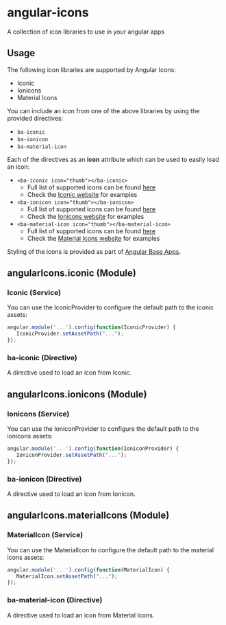 # angular-icons
A collection of icon libraries to use in your angular apps

## Usage
The following icon libraries are supported by Angular Icons:
- Iconic
- Ionicons
- Material Icons

You can include an icon from one of the above libraries by using the provided directives:
- `ba-iconic`
- `ba-ionicon`
- `ba-material-icon`

Each of the directives as an **icon** attribute which can be used to easily load an icon:
- `<ba-iconic icon="thumb"></ba-iconic>`
  - Full list of supported icons can be found [here](https://github.com/base-apps/angular-icons/tree/master/dist/icons/iconic)
  - Check the [Iconic website](https://useiconic.com/icons) for examples
- `<ba-ionicon icon="thumb"></ba-ionicon>`
  - Full list of supported icons can be found [here](https://github.com/base-apps/angular-icons/tree/master/dist/icons/ionicons)
  - Check the [Ionicons website](http://ionicons.com/) for examples
- `<ba-material-icon icon="thumb"></ba-material-icon>`
  - Full list of supported icons can be found [here](https://github.com/base-apps/angular-icons/tree/master/dist/icons/material-icons)
  - Check the [Material Icons website](https://design.google.com/icons/) for examples

Styling of the icons is provided as part of [Angular Base Apps](https://base-apps.github.io/angular-base-apps/#!/icon).

## angularIcons.iconic (Module)

### Iconic (Service)

You can use the IconicProvider to configure the default path to the iconic assets:
```javascript
angular.module('...').config(function(IconicProvider) {
   IconicProvider.setAssetPath("...");
});
```

### ba-iconic (Directive)

A directive used to load an icon from Iconic.

## angularIcons.ionicons (Module)

### Ionicons (Service)

You can use the IoniconProvider to configure the default path to the ionicons assets:
```javascript
angular.module('...').config(function(IoniconProvider) {
   IoniconProvider.setAssetPath("...");
});
```

### ba-ionicon (Directive)

A directive used to load an icon from Ionicon.

## angularIcons.materialIcons (Module)

### MaterialIcon (Service)

You can use the MaterialIcon to configure the default path to the material icons assets:
```javascript
angular.module('...').config(function(MaterialIcon) {
   MaterialIcon.setAssetPath("...");
});
```

### ba-material-icon (Directive)

A directive used to load an icon from Material Icons.
